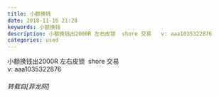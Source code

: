 ```yaml
---
title: 小额换钱
date: 2018-11-16 21:28
keywords: 小额换钱
description: 小额换钱出2000R 左右皮锁  shore 交易   v: aaa1035322876
categories: used
---
```

<td class="t_f" id="postmessage_2293646">

小额换钱出2000R 左右皮锁  shore 交易   <br/>
v: aaa1035322876</td>
###### 转载自[菲龙网]
